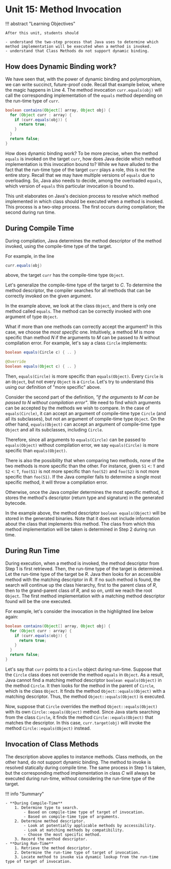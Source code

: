 # Unit 15: Method Invocation

!!! abstract "Learning Objectives"

    After this unit, students should

    - understand the two-step process that Java uses to determine which method implementation will be executed when a method is invoked.
    - understand that Class Methods do not support dynamic binding.

## How does Dynamic Binding work?

We have seen that, with the power of dynamic binding and polymorphism, we can write succinct, future-proof code.  Recall that example below, where the magic happens in Line 4.  The method invocation `curr.equals(obj)` will call the corresponding implementation of the `equals` method depending on the run-time type of `curr`.

```Java title="contains v0.1 (with Polymorphism)" hl_lines="3"
boolean contains(Object[] array, Object obj) {
  for (Object curr : array) {
    if (curr.equals(obj)) {
      return true;
    }
  }
  return false;
}
```

How does dynamic binding work?  To be more precise, when the method `equals` is invoked on the target `curr`, how does Java decide which method implementation is this invocation bound to?  While we have alluded to the fact that the run-time type of the target `curr` plays a role, this is not the entire story.  Recall that we may have multiple versions of `equals` due to overloading.  So, Java also needs to decide, among the overloaded `equals`, which version of `equals` this particular invocation is bound to.

This unit elaborates on Java's decision process to resolve which method implemented in which class should be executed when a method is invoked.  This process is a two-step process.  The first occurs during compilation; the second during run time.

## During Compile Time

During compilation, Java determines the method descriptor of the method invoked, using the compile-time type of the target.

For example, in the line
```Java
curr.equals(obj)
```
above, the target `curr` has the compile-time type `Object`.

Let's generalize the compile-time type of the target to $C$.  To determine the method descriptor, the compiler searches for all methods that can be correctly invoked on the given argument.

In the example above, we look at the class `Object`, and there is only one method called `equals`.  The method can be correctly invoked with one argument of type `Object`.

What if more than one methods can correctly accept the argument?  In this case, we choose the _most specific_ one.  Intuitively, a method $M$ is more specific than method $N$ if the arguments to $M$ can be passed to $N$ without compilation error.  For example, let's say a class `Circle` implements:

```Java
boolean equals(Circle c) { .. }

@Override
boolean equals(Object c) { .. }
```

Then, `equals(Circle)` is more specific than `equals(Object)`.  Every `Circle` is an `Object`, but not every `Object` is a `Circle`. Let's try to understand this using our definition of "more specific" above.

Consider the second part of the definition, _"if the arguments to $M$ can be passed to $N$ without compilation error"_. We need to find which arguments can be accepted by the methods we wish to compare.  In the case of `equals(Circle)`, it can accept an argument of compile-time type `Circle` (and all its subclasses), but not an argument of compile-time type `Object`.  On the other hand, `equals(Object)` can accept an argument of compile-time type `Object` and all its subclasses, including `Circle`.

Therefore, since all arguments to `equals(Circle)` can be passed to `equals(Object)` without compilation error, we say `equals(Circle)` is more specific than `equals(Object)`.

There is also the possibility that when comparing two methods, none of the two methods is more specific than the other.  For instance, given `S1` <: `T` and `S2` <: `T`, `foo(S1)` is not more specific than `foo(S2)` and `foo(S2)` is not more specific than `foo(S1)`.  If the Java compiler fails to determine a single most specific method, it will throw a compilation error.

Otherwise, once the Java compiler determines the most specific method, it stores the method's descriptor (return type and signature) in the generated bytecode.

In the example above, the method descriptor `boolean equals(Object)` will be stored in the generated binaries.  Note that it does not include information about the class that implements this method.  The class from which this method implementation will be taken is determined in Step 2 during run time.

## During Run Time

During execution, when a method is invoked, the method descriptor from Step 1 is first retrieved.  Then, the run-time type of the target is determined.  Let the run-time type of the target be $R$.  Java then looks for an accessible method with the matching descriptor in $R$.  If no such method is found, the search will continue up the class hierarchy, first to the parent class of $R$, then to the grand-parent class of $R$, and so on, until we reach the root `Object`.  The first method implementation with a matching method descriptor found will be the one executed.

For example, let's consider the invocation in the highlighted line below again:

```Java title="contains v0.1 (with Polymorphism)" hl_lines="3"
boolean contains(Object[] array, Object obj) {
  for (Object curr : array) {
    if (curr.equals(obj)) {
      return true;
    }
  }
  return false;
}
```

Let's say that `curr` points to a `Circle` object during run-time.  Suppose that the `Circle` class does not override the method `equals` in `Object`.  As a result, Java cannot find a matching method descriptor `boolean equals(Object)` in the method `Circle`.  It then looks for the method in the parent of `Circle`, which is the class `Object`.  It finds the method `Object::equals(Object)` with a matching descriptor.  Thus, the method `Object::equals(Object)` is executed.

Now, suppose that `Circle` overrides the method `Object::equals(Object)` with its own `Circle::equals(Object)` method.  Since Java starts searching from the class `Circle`, it finds the method `Circle::equals(Object)` that matches the descriptor.  In this case, `curr.target(obj)` will invoke the method `Circle::equals(Object)` instead.

## Invocation of Class Methods

The description above applies to instance methods.  Class methods, on the other hand, do not support dynamic binding.  The method to invoke is resolved statically during compile time.  The same process in Step 1 is taken, but the corresponding method implementation in class $C$ will always be executed during run-time, without considering the run-time type of the target.


!!! info "Summary"

    - **During Compile-Time**
        1. Determine type to search.
            - Based on compile-time type of target of invocation.
            - Based on compile-time type of arguments.
        2. Determine method descriptor.
            - Look at potentially applicable methods by accessibility.
            - Look at matching methods by compatibility.
            - Choose the most specific method.
        3. Record the method descriptor.
    - **During Run-Time**
        1. Retrieve the method descriptor.
        2. Determine the run-time type of target of invocation.
        3. Locate method to invoke via dynamic lookup from the run-time type of target of invocation.